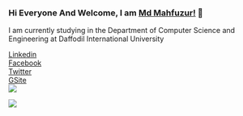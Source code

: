 ### Hi Everyone And Welcome, I am [Md Mahfuzur!](https://sites.google.com/diu.edu.bd/md-mahfuzur-rahman) 👊
I am currently studying in the Department of Computer Science and Engineering at Daffodil International University
 
[Linkedin](https://www.linkedin.com/in/md-mahfuzur-rahman-2a9807190)  
  [Facebook](https://www.facebook.com/mahfuzur.mafu)
  <br> [Twitter](https://twitter.com/mahfuzurmafu)  
  [GSite](https://sites.google.com/diu.edu.bd/md-mahfuzur-rahman)
    <br> <img src="https://komarev.com/ghpvc/?username=mahfuzur-mafu">
<!--
**mahfuzur-mafu/mahfuzur-mafu** is a ✨ _special_ ✨ repository because its `README.md` (this file) appears on your GitHub profile.

Here are some ideas to get you started:

- 🔭 I’m currently working on ...
- 🌱 I’m currently learning ...
- 👯 I’m looking to collaborate on ...
- 🤔 I’m looking for help with ...
- 💬 Ask me about ...
- 📫 How to reach me: ...
- 😄 Pronouns: ...
- ⚡ Fun fact: ...
-->

  <img align="center" src="https://github-readme-stats.vercel.app/api/top-langs?username=mahfuzur-mafu" />


